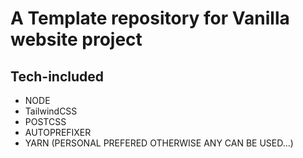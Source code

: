 # A Template repository for Vanilla website project

## Tech-included

- NODE
- TailwindCSS
- POSTCSS
- AUTOPREFIXER
- YARN (PERSONAL PREFERED OTHERWISE ANY CAN BE USED...)
